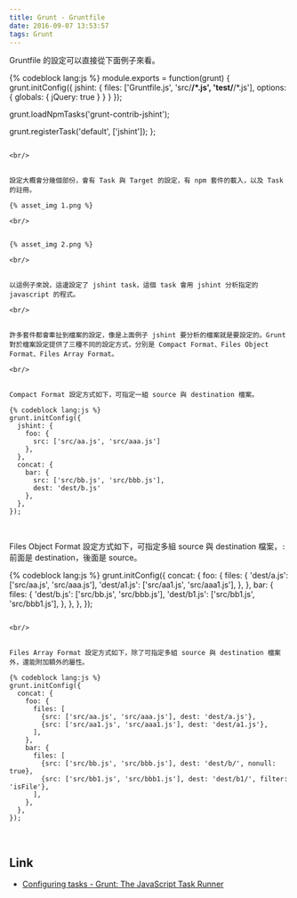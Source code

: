 ```yaml
---
title: Grunt - Gruntfile
date: 2016-09-07 13:53:57
tags: Grunt
---
```


Gruntfile 的設定可以直接從下面例子來看。  

<!-- More -->

{% codeblock lang:js %}
module.exports = function(grunt) { 
  grunt.initConfig({ 
    jshint: { 
      files: ['Gruntfile.js', 'src/**/*.js', 'test/**/*.js'], 
      options: { 
        globals: { 
          jQuery: true 
        } 
      } 
    }
  }); 

  grunt.loadNpmTasks('grunt-contrib-jshint'); 
 
  grunt.registerTask('default', ['jshint']); 
};
```

<br/>


設定大概會分幾個部份，會有 Task 與 Target 的設定，有 npm 套件的載入，以及 Task 的註冊。  

{% asset_img 1.png %}

<br/>


{% asset_img 2.png %}

<br/>


以這例子來說，這邊設定了 jshint task，這個 task 會用 jshint 分析指定的 javascript 的程式。

<br/>


許多套件都會牽扯到檔案的設定，像是上面例子 jshint 要分析的檔案就是要設定的。Grunt 對於檔案設定提供了三種不同的設定方式，分別是 Compact Format、Files Object Format、Files Array Format。  

<br/>


Compact Format 設定方式如下，可指定一組 source 與 destination 檔案。  

{% codeblock lang:js %}
grunt.initConfig({ 
  jshint: { 
    foo: { 
      src: ['src/aa.js', 'src/aaa.js'] 
    }, 
  }, 
  concat: { 
    bar: { 
      src: ['src/bb.js', 'src/bbb.js'], 
      dest: 'dest/b.js'
    }, 
  }, 
});
```

<br/>


Files Object Format 設定方式如下，可指定多組 source 與 destination 檔案，`:` 前面是 destination，後面是 source。

{% codeblock lang:js %}
grunt.initConfig({ 
  concat: { 
    foo: { 
      files: { 
        'dest/a.js': ['src/aa.js', 'src/aaa.js'],
        'dest/a1.js': ['src/aa1.js', 'src/aaa1.js'], 
      }, 
    }, 
    bar: { 
      files: { 
        'dest/b.js': ['src/bb.js', 'src/bbb.js'], 
        'dest/b1.js': ['src/bb1.js', 'src/bbb1.js'], 
      }, 
    }, 
  }, 
});
```

<br/>


Files Array Format 設定方式如下，除了可指定多組 source 與 destination 檔案外，還能附加額外的屬性。

{% codeblock lang:js %}
grunt.initConfig({ 
  concat: { 
    foo: { 
      files: [ 
        {src: ['src/aa.js', 'src/aaa.js'], dest: 'dest/a.js'}, 
        {src: ['src/aa1.js', 'src/aaa1.js'], dest: 'dest/a1.js'}, 
      ], 
    }, 
    bar: { 
      files: [ 
        {src: ['src/bb.js', 'src/bbb.js'], dest: 'dest/b/', nonull: true}, 
        {src: ['src/bb1.js', 'src/bbb1.js'], dest: 'dest/b1/', filter: 'isFile'}, 
      ], 
    }, 
  }, 
});
```

<br/>


Link
----
* [Configuring tasks - Grunt: The JavaScript Task Runner](http://gruntjs.com/configuring-tasks)
